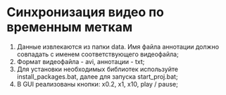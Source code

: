 # Синхронизация видео по временным меткам
1. Данные извлекаются из папки data. Имя файла аннотации должно совпадать с именем соответствующего видеофайла;
2. Формат видеофайла - avi, аннотации - txt;
3. Для установки необходимых библиотек используйте install_packages.bat, далее для запуска start_proj.bat;
4. В GUI реализованы кнопки: x0.2, x1, x10, play / pause;
